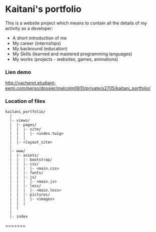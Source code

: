 # Kaitani's portfolio

This is a website project which means to contain all the details of my activity as a developer:
- A short introduction of me
- My career (internships)
- My backround (education)
- My Skills (learned and mastered programming languages)
- My works (projects - websites, games, animations)

### Lien demo

http://vacherot.etudiant-eemi.com/perso/dossier/malcolm0810/private/s2705/kaitani_portfolio/


### Location of files

```
kaitani_portfolio/
  |
  |- views/
  |  |- pages/
  |  |  |- site/
  |  |  |  |- <index.twig>
  |  |  |
  |  |- <layout_site>
  |
  |- www/
  |  |- assets/
  |  |  |- bootstrap/
  |  |  |- css/
  |  |  |  |- <main.css>
  |  |  |- fonts/
  |  |  |- js/
  |  |  |  |- <main.js>
  |  |  |- less/
  |  |  |  |- <main.less>
  |  |  |- pictures/
  |  |  |  |- <images>
  |  |  |
  |  |
  |
  |- index
```

=======

